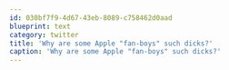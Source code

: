 ```yaml
---
id: 030bf7f9-4d67-43eb-8089-c758462d0aad
blueprint: text
category: twitter
title: 'Why are some Apple "fan-boys" such dicks?'
caption: 'Why are some Apple "fan-boys" such dicks?'
---
```

